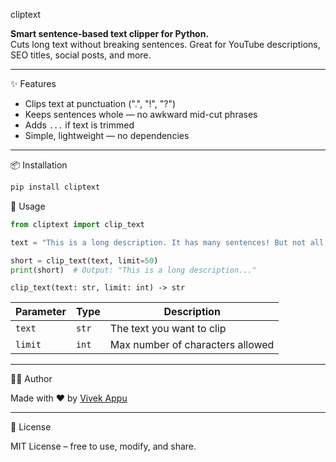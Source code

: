 cliptext

**Smart sentence-based text clipper for Python.**  
Cuts long text without breaking sentences. Great for YouTube descriptions, SEO titles, social posts, and more.

---

✨ Features

- Clips text at punctuation (".", "!", "?")
- Keeps sentences whole — no awkward mid-cut phrases
- Adds `...` if text is trimmed
- Simple, lightweight — no dependencies

---

📦 Installation

```bash
pip install cliptext
````

🧠 Usage

```python
from cliptext import clip_text

text = "This is a long description. It has many sentences! But not all will fit?"

short = clip_text(text, limit=50)
print(short)  # Output: "This is a long description..."
```

 `clip_text(text: str, limit: int) -> str`

| Parameter | Type  | Description                      |
| --------- | ----- | -------------------------------- |
| `text`    | `str` | The text you want to clip        |
| `limit`   | `int` | Max number of characters allowed |

---

👨‍💻 Author

Made with ❤️ by [Vivek Appu](https://github.com/VivekMalayarasan)

---

📝 License

MIT License – free to use, modify, and share.


